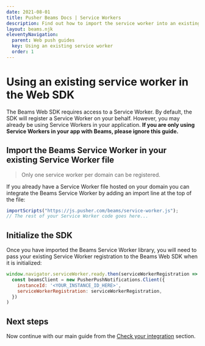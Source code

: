 ```yaml
---
date: 2021-08-01
title: Pusher Beams Docs | Service Workers
description: Find out how to import the service worker into an existing service worker file and intialize the Beams SDK for push notifications in your web app.
layout: beams.njk
eleventyNavigation:
  parent: Web push guides
  key: Using an existing service worker
  order: 1
---
```


# Using an existing service worker in the Web SDK

The Beams Web SDK requires access to a Service Worker. By default, the SDK will register a Service Worker on your behalf. However, you may already be using Service Workers in your application. **If you are only using Service Workers in your app with Beams, please ignore this guide.**

## Import the Beams Service Worker in your existing Service Worker file

> Only one service worker per domain can be registered.

If you already have a Service Worker file hosted on your domain you can integrate the Beams Service Worker by adding an import line at the top of the file:

```js
importScripts("https://js.pusher.com/beams/service-worker.js");
// The rest of your Service Worker code goes here...
```

## Initialize the SDK

Once you have imported the Beams Service Worker library, you will need to pass your existing Service Worker registration to the Beams Web SDK when it is initialized:

```js
window.navigator.serviceWorker.ready.then(serviceWorkerRegistration =>
  const beamsClient = new PusherPushNotifications.Client({
    instanceId: '<YOUR_INSTANCE_ID_HERE>',
    serviceWorkerRegistration: serviceWorkerRegistration,
  })
)
```

## Next steps

Now continue with our main guide from the [Check your integration](/docs/beams/getting-started/web/sdk-integration#check-your-integration) section.
